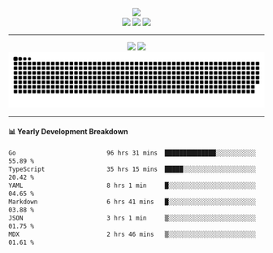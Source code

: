 <p align="center">
  <img src="https://readme-typing-svg.herokuapp.com?font=Fira+Code&pause=1000&color=FF69B4&center=true&vCenter=true&width=435&lines=%F0%9F%8F%B3%EF%B8%8F%E2%80%8D%E2%9A%A7%EF%B8%8F+BaiYi's+GitHub+Profile+%F0%9F%8F%B3%EF%B8%8F%E2%80%8D%E2%9A%A7%EF%B8%8F" />
  <br>
  <a href="https://mtf.wiki/"><img src="https://img.shields.io/static/v1?label=Gender&message=Male-To-Female&color=ff69b4&style=for-the-badge" /></a>
  <a href="https://github.com/WhiteElytra"><img src="https://img.shields.io/github/followers/WhiteElytra?label=github%20followers&logo=github&style=for-the-badge" /></a>
  <a href="https://twitter.com/WhiteElytra"><img src="https://img.shields.io/twitter/follow/WhiteElytra?label=twitter%20%40WhiteElytra&logo=twitter&style=for-the-badge" /></a>
</p>

-----

<p align="center">
  <img src="https://github-readme-stats.vercel.app/api?username=WhiteElytra&count_private=true&show_icons=true&theme=buefy" width="400" />
  <img src="https://streak-stats.demolab.com/?user=WhiteElytra" width="400" />
  <br>
  <img src="https://github.com/WhiteElytra/WhiteElytra/raw/output/github-contribution-grid-snake.svg" />
</p>

-----

#### 📊 Yearly Development Breakdown

<!--START_SECTION:waka-->

```text
Go                         96 hrs 31 mins  ██████████████░░░░░░░░░░░   55.89 %
TypeScript                 35 hrs 15 mins  █████░░░░░░░░░░░░░░░░░░░░   20.42 %
YAML                       8 hrs 1 min     █░░░░░░░░░░░░░░░░░░░░░░░░   04.65 %
Markdown                   6 hrs 41 mins   █░░░░░░░░░░░░░░░░░░░░░░░░   03.88 %
JSON                       3 hrs 1 min     ▒░░░░░░░░░░░░░░░░░░░░░░░░   01.75 %
MDX                        2 hrs 46 mins   ▒░░░░░░░░░░░░░░░░░░░░░░░░   01.61 %
```

<!--END_SECTION:waka-->
